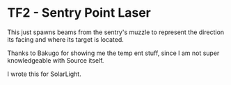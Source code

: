 # TF2 - Sentry Point Laser
This just spawns beams from the sentry's muzzle to represent the direction its facing and where its target is located.

Thanks to Bakugo for showing me the temp ent stuff, since I am not super knowledgeable with Source itself.

I wrote this for SolarLight.
